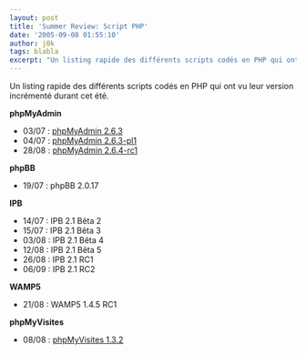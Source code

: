 ```yaml
---
layout: post
title: 'Summer Review: Script PHP'
date: '2005-09-08 01:55:10'
author: j0k
tags: blabla
excerpt: "Un listing rapide des différents scripts codés en PHP qui ont vu leur version incrémenté durant cet été"
---
```


Un listing rapide des différents scripts codés en PHP qui ont vu leur version incrémenté durant cet été.

**phpMyAdmin**
* 03/07 : [phpMyAdmin 2.6.3](http://www.j0k3r.net/news-phpmyadmin-2.6.3-608.html)
* 04/07 : [phpMyAdmin 2.6.3-pl1](http://www.j0k3r.net/news-phpmyadmin-2.6.3-pl1-deja-la-618.html)
* 28/08 : [phpMyAdmin 2.6.4-rc1](http://www.j0k3r.net/news-phpmyadmin-2.6.4-rc1-651.html)

**phpBB**
* 19/07 : phpBB 2.0.17

**IPB**
* 14/07 : IPB 2.1 Bêta 2
* 15/07 : IPB 2.1 Bêta 3
* 03/08 : IPB 2.1 Bêta 4
* 12/08 : IPB 2.1 Bêta 5
* 26/08 : IPB 2.1 RC1
* 06/09 : IPB 2.1 RC2

**WAMP5**
* 21/08 : WAMP5 1.4.5 RC1

**phpMyVisites**
* 08/08 : [phpMyVisites 1.3.2](http://www.j0k3r.net/news-phpmyvisites-1.3.2-643.html)
